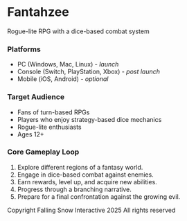 # **Fantahzee**
Rogue-lite RPG with a dice-based combat system

### **Platforms**
- PC (Windows, Mac, Linux) - *launch*
- Console (Switch, PlayStation, Xbox) - *post launch*
- Mobile (iOS, Android) - *optional*

### **Target Audience**
- Fans of turn-based RPGs
- Players who enjoy strategy-based dice mechanics
- Rogue-lite enthusiasts
- Ages 12+

### **Core Gameplay Loop**
1. Explore different regions of a fantasy world.
2. Engage in dice-based combat against enemies.
3. Earn rewards, level up, and acquire new abilities.
4. Progress through a branching narrative.
5. Prepare for a final confrontation against the growing evil.

Copyright Falling Snow Interactive 2025 All rights reserved
